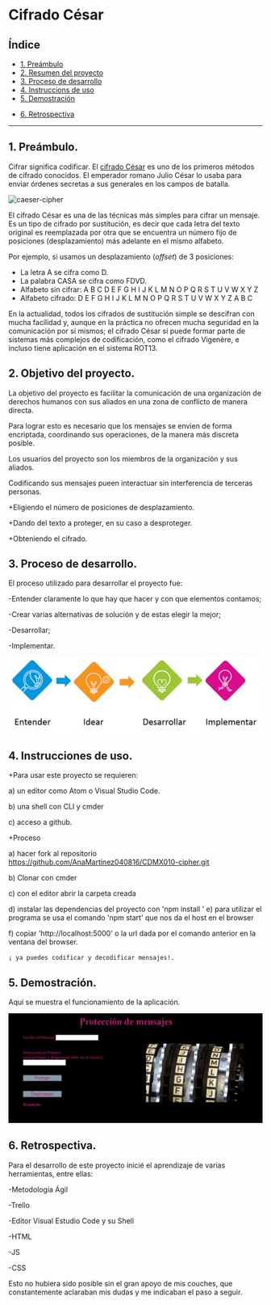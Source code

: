 # Cifrado César

## Índice

* [1. Preámbulo](#1-preámbulo)
* [2. Resumen del proyecto](#2-resumen-del-proyecto)
* [3. Proceso de desarrollo](#3-proceso-de-desarrollo)
* [4. Instruccions de uso](#4-instrucciones-de-uso)
* [5. Demostración](#5-demo)
+ [6. Retrospectiva](#6-retrospectiva)

***

## 1. Preámbulo.

Cifrar significa codificar. El [cifrado César](https://en.wikipedia.org/wiki/Caesar_cipher)
es uno de los primeros métodos de cifrado conocidos. El emperador romano Julio
César lo usaba para enviar órdenes secretas a sus generales en los campos de
batalla.

![caeser-cipher](https://upload.wikimedia.org/wikipedia/commons/thumb/2/2b/Caesar3.svg/2000px-Caesar3.svg.png)

El cifrado César es una de las técnicas más simples para cifrar un mensaje. Es
un tipo de cifrado por sustitución, es decir que cada letra del texto original
es reemplazada por otra que se encuentra un número fijo de posiciones
(desplazamiento) más adelante en el mismo alfabeto.

Por ejemplo, si usamos un desplazamiento (_offset_) de 3 posiciones:

* La letra A se cifra como D.
* La palabra CASA se cifra como FDVD.
* Alfabeto sin cifrar: A B C D E F G H I J K L M N O P Q R S T U V W X Y Z
* Alfabeto cifrado: D E F G H I J K L M N O P Q R S T U V W X Y Z A B C

En la actualidad, todos los cifrados de sustitución simple se descifran con
mucha facilidad y, aunque en la práctica no ofrecen mucha seguridad en la
comunicación por sí mismos; el cifrado César sí puede formar parte de sistemas
más complejos de codificación, como el cifrado Vigenère, e incluso tiene
aplicación en el sistema ROT13.

## 2. Objetivo del proyecto.

La objetivo del proyecto es facilitar la comunicación de una organización de 
derechos humanos con sus aliados en una zona de conflicto de manera directa.

Para lograr esto es necesario que los mensajes se envien de forma encriptada, 
coordinando sus operaciones, de la manera más discreta posible.

Los usuarios del proyecto son los miembros de la organización y sus aliados.

Codificando sus mensajes pueen interactuar sin interferencia de terceras personas.

+Eligiendo el número de posiciones de desplazamiento.

+Dando del texto a proteger, en su caso a desproteger.

+Obteniendo el cifrado.

## 3. Proceso de desarrollo.

El proceso utilizado para desarrollar el proyecto fue:

  -Entender claramente lo que hay que hacer y con que elementos contamos; 

  -Crear varias alternativas de solución y de estas elegir la mejor;

  -Desarrollar;

  -Implementar.

![proceso-creativo](/src/assets/proceso.png)

## 4. Instrucciones de uso.

+Para usar este proyecto se requieren:

 a) un editor como Atom o Visual Studio Code.

 b) una shell con CLI y cmder

 c) acceso a github.

+Proceso

 a) hacer fork al repositorio https://github.com/AnaMartinez040816/CDMX010-cipher.git

 b) Clonar con cmder

 c) con el editor abrir la carpeta creada

 d) instalar las dependencias del proyecto con 'npm install
 '
 e) para utilizar el programa se usa el comando 'npm start' que nos da el host en el browser

 f) copiar 'http://localhost:5000' o la url dada por el comando anterior en la ventana del browser.

    ¡ ya puedes codificar y decodificar mensajes!.

## 5. Demostración.

Aqui se muestra el funcionamiento de la aplicación.

![demostración](/src/assets/cipherdemo.gif)

## 6. Retrospectiva.

Para el desarrollo de este proyecto inicié el aprendizaje de varias herramientas, entre ellas:

-Metodología Ágil

-Trello

-Editor Visual Estudio Code y su Shell

-HTML

-JS

-CSS

Esto no hubiera sido posible sin el gran apoyo de mis couches, que constantemente aclaraban
mis dudas y me indicaban el paso a seguir.
